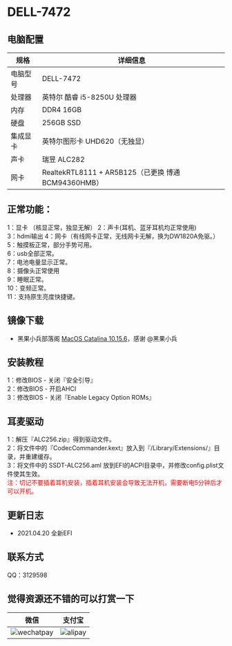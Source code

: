 # DELL-7472
## 电脑配置

| 规格     | 详细信息                                            |
| -------- | --------------------------------------------------- |
| 电脑型号 | DELL-7472                                   |
| 处理器   | 英特尔 酷睿 i5-8250U 处理器                        |
| 内存     | DDR4 16GB                                       |
| 硬盘     | 256GB SSD                          |
| 集成显卡 | 英特尔图形卡 UHD620（无独显）                    |
| 声卡     | 瑞昱 ALC282                                         |
| 网卡     | RealtekRTL8111 + AR5B125（已更换 博通 BCM94360HMB） |

## 正常功能：
1：显卡 （核显正常，独显无解）
2：声卡(耳机、蓝牙耳机均正常使用)  
3：hdmi输出
4：网卡（有线网卡正常，无线网卡无解，换为DW1820A免驱。）  
5：触摸板正常，部分手势可用。  
6：usb全部正常。  
7：电池电量显示正常。  
8：摄像头正常使用  
9：睡眠正常。  
10：变频正常。  
11：支持原生亮度快捷键。

## 镜像下载
- 黑果小兵部落阁 [MacOS Catalina 10.15.6](https://blog.daliansky.net/macOS-Catalina-10.15.6-19G73-Release-version-with-Clover-5119-original-image-Double-EFI-Version-UEFI-and-MBR.html)，感谢 @黑果小兵

## 安装教程
1：修改BIOS - 关闭『安全引导』   
2：修改BIOS - 开启AHCI  
3：修改BIOS - 关闭『Enable Legacy Option ROMs』

## 耳麦驱动
1：解压『ALC256.zip』得到驱动文件。  
2：将文件中的『CodecCommander.kext』放入到『/Library/Extensions/』目录，并重建缓存。  
3：将文件中的 SSDT-ALC256.aml 放到EFI的ACPI目录中，并修改config.plist文件使其生效。  
<font color="red">注：切记不要插着耳机安装，插着耳机安装会导致无法开机，需要断电5分钟后才可以开机。</font>

## 更新日志
- 2021.04.20 全新EFI

## 联系方式
QQ：3129598

## 觉得资源还不错的可以打赏一下
| 微信                                                         | 支付宝                                                       |
| ------------------------------------------------------------ | ------------------------------------------------------------ |
| ![wechatpay](https://github.com/haoyaxuan/dell7472/blob/master/images/wechatpay.png) | ![alipay](https://github.com/haoyaxuan/dell7472/blob/master/images/alipay.png) |

